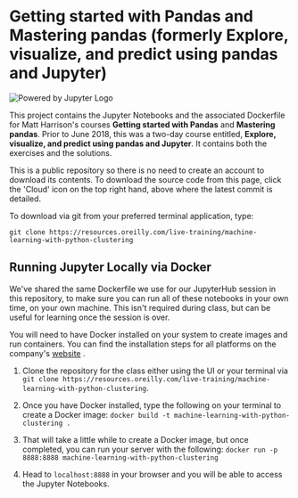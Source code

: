 # Getting started with Pandas and Mastering pandas (formerly Explore, visualize, and predict using pandas and Jupyter)

![Powered by Jupyter Logo](https://cdn.oreillystatic.com/images/icons/powered_by_jupyter.png)

This project contains the Jupyter Notebooks and the associated Dockerfile for Matt Harrison's courses **Getting started with Pandas** and **Mastering pandas**. Prior to June 2018, this was a two-day course entitled, **Explore, visualize, and predict using pandas and Jupyter**. It contains both the exercises and the solutions.

This is a public repository so there is no need to create an account to download its contents. To download the source code from this page, click the 'Cloud' icon on the top right hand, above where the latest commit is detailed.

To download via git from your preferred terminal application, type: 

```git clone https://resources.oreilly.com/live-training/machine-learning-with-python-clustering```

## Running Jupyter Locally via Docker

We've shared the same Dockerfile we use for our JupyterHub session in this repository, to make sure you can run all of these notebooks in your own time, on your own machine. This isn't required during class, but can be useful for learning once the session is over.

You will need to have Docker installed on your system to create images and run containers. You can find the installation steps for all platforms on the company's [website](https://docs.docker.com/install/)
.

1) Clone the repository for the class either using the UI or your terminal via `git clone https://resources.oreilly.com/live-training/machine-learning-with-python-clustering`.

2) Once you have Docker installed, type the following on your terminal to create a Docker image: `docker build -t machine-learning-with-python-clustering .`

3) That will take a little while to create a Docker image, but once completed, you can run your server with the following:
`docker run -p 8888:8888 machine-learning-with-python-clustering`

4) Head to `localhost:8888` in your browser and you will be able to access the Jupyter Notebooks.
